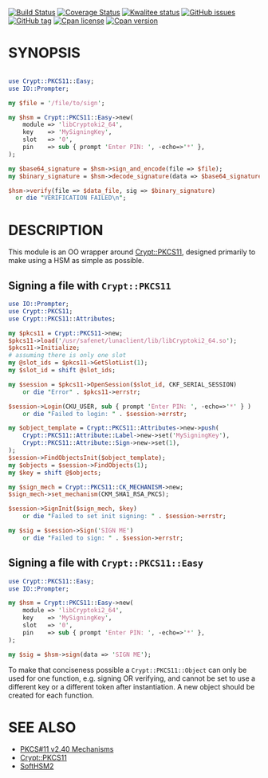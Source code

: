 [![Build Status](https://travis-ci.org/sophos/Crypt-PKCS11-Easy.svg?branch=master)](https://travis-ci.org/sophos/Crypt-PKCS11-Easy)
[![Coverage Status](https://coveralls.io/repos/github/sophos/Crypt-PKCS11-Easy/badge.svg?branch=master)](https://coveralls.io/github/sophos/Crypt-PKCS11-Easy?branch=master)
[![Kwalitee status](http://cpants.cpanauthors.org/dist/Crypt-PKCS11-Easy.png)](http://cpants.charsbar.org/dist/overview/Crypt-PKCS11-Easy)
[![GitHub issues](https://img.shields.io/github/issues/sophos/Crypt-PKCS11-Easy.svg)](https://github.com/sophos/Crypt-PKCS11-Easy/issues)
[![GitHub tag](https://img.shields.io/github/tag/sophos/Crypt-PKCS11-Easy.svg)]()
[![Cpan license](https://img.shields.io/cpan/l/Crypt-PKCS11-Easy.svg)](https://metacpan.org/release/Crypt-PKCS11-Easy)
[![Cpan version](https://img.shields.io/cpan/v/Crypt-PKCS11-Easy.svg)](https://metacpan.org/release/Crypt-PKCS11-Easy)

# SYNOPSIS
```perl

use Crypt::PKCS11::Easy;
use IO::Prompter;

my $file = '/file/to/sign';

my $hsm = Crypt::PKCS11::Easy->new(
    module => 'libCryptoki2_64',
    key    => 'MySigningKey',
    slot   => '0',
    pin    => sub { prompt 'Enter PIN: ', -echo=>'*' },
);

my $base64_signature = $hsm->sign_and_encode(file => $file);
my $binary_signature = $hsm->decode_signature(data => $base64_signature);

$hsm->verify(file => $data_file, sig => $binary_signature)
  or die "VERIFICATION FAILED\n";
```

# DESCRIPTION

This module is an OO wrapper around [Crypt::PKCS11](https://metacpan.org/pod/Crypt::PKCS11), designed primarily to make
using a HSM as simple as possible.

## Signing a file with `Crypt::PKCS11`
```perl
use IO::Prompter;
use Crypt::PKCS11;
use Crypt::PKCS11::Attributes;

my $pkcs11 = Crypt::PKCS11->new;
$pkcs11->load('/usr/safenet/lunaclient/lib/libCryptoki2_64.so');
$pkcs11->Initialize;
# assuming there is only one slot
my @slot_ids = $pkcs11->GetSlotList(1);
my $slot_id = shift @slot_ids;

my $session = $pkcs11->OpenSession($slot_id, CKF_SERIAL_SESSION)
    or die "Error" . $pkcs11->errstr;

$session->Login(CKU_USER, sub { prompt 'Enter PIN: ', -echo=>'*' } )
    or die "Failed to login: " . $session->errstr;

my $object_template = Crypt::PKCS11::Attributes->new->push(
    Crypt::PKCS11::Attribute::Label->new->set('MySigningKey'),
    Crypt::PKCS11::Attribute::Sign->new->set(1),
);
$session->FindObjectsInit($object_template);
my $objects = $session->FindObjects(1);
my $key = shift @$objects;

my $sign_mech = Crypt::PKCS11::CK_MECHANISM->new;
$sign_mech->set_mechanism(CKM_SHA1_RSA_PKCS);

$session->SignInit($sign_mech, $key)
    or die "Failed to set init signing: " . $session->errstr;

my $sig = $session->Sign('SIGN ME')
    or die "Failed to sign: " . $session->errstr;
```

## Signing a file with `Crypt::PKCS11::Easy`
```perl
use Crypt::PKCS11::Easy;
use IO::Prompter;

my $hsm = Crypt::PKCS11::Easy->new(
    module => 'libCryptoki2_64',
    key    => 'MySigningKey',
    slot   => '0',
    pin    => sub { prompt 'Enter PIN: ', -echo=>'*' },
);

my $sig = $hsm->sign(data => 'SIGN ME');
```

To make that conciseness possible a `Crypt::PKCS11::Object` can only be used
for one function, e.g. signing OR verifying, and cannot be set to use a
different key or a different token after instantiation. A new object should be
created for each function.

# SEE ALSO

* [PKCS#11 v2.40 Mechanisms](http://docs.oasis-open.org/pkcs11/pkcs11-curr/v2.40/os/pkcs11-curr-v2.40-os.html)
* [Crypt::PKCS11](https://metacpan.org/pod/Crypt::PKCS11)
* [SoftHSM2](https://www.opendnssec.org/softhsm/)
